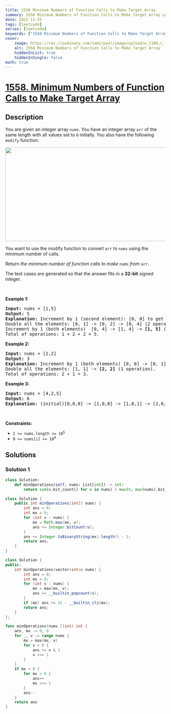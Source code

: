 ```yaml
---
title: 1558 Minimum Numbers of Function Calls to Make Target Array
summary: 1558 Minimum Numbers of Function Calls to Make Target Array LeetCode Solution Explained
date: 2022-11-25
tags: [leetcode]
series: [leetcode]
keywords: ["1558 Minimum Numbers of Function Calls to Make Target Array LeetCode Solution Explained in all languages", "1558 Minimum Numbers of Function Calls to Make Target Array", "LeetCode", "leetcode solution in Python3 C++ Java Go PHP Ruby Swift TypeScript Rust C# JavaScript C", "GeeksforGeeks", "InterviewBit", "Coding Ninjas", "HackerRank", "HackerEarth", "CodeChef", "TopCoder", "AlgoExpert", "freeCodeCamp", "Codeforces", "GitHub", "AtCoder", "Samir Paul"]
cover:
    image: https://res.cloudinary.com/samirpaul/image/upload/w_1100,c_fit,co_rgb:FFFFFF,l_text:Arial_75_bold:1558 Minimum Numbers of Function Calls to Make Target Array - Solution Explained/problem-solving.webp
    alt: 1558 Minimum Numbers of Function Calls to Make Target Array
    hiddenInList: true
    hiddenInSingle: false
math: true
---
```



# [1558. Minimum Numbers of Function Calls to Make Target Array](https://leetcode.com/problems/minimum-numbers-of-function-calls-to-make-target-array)


## Description

<p>You are given an integer array <code>nums</code>. You have an integer array <code>arr</code> of the same length with all values set to <code>0</code> initially. You also have the following <code>modify</code> function:</p>
<img alt="" src="https://spcdn.pages.dev/leetcode/problems/1558.Minimum%20Numbers%20of%20Function%20Calls%20to%20Make%20Target%20Array/images/sample_2_1887.png" style="width: 573px; height: 294px;" />
<p>You want to use the modify function to convert <code>arr</code> to <code>nums</code> using the minimum number of calls.</p>

<p>Return <em>the minimum number of function calls to make </em><code>nums</code><em> from </em><code>arr</code>.</p>

<p>The test cases are generated so that the answer fits in a <strong>32-bit</strong> signed integer.</p>

<p>&nbsp;</p>
<p><strong class="example">Example 1:</strong></p>

<pre>
<strong>Input:</strong> nums = [1,5]
<strong>Output:</strong> 5
<strong>Explanation:</strong> Increment by 1 (second element): [0, 0] to get [0, 1] (1 operation).
Double all the elements: [0, 1] -&gt; [0, 2] -&gt; [0, 4] (2 operations).
Increment by 1 (both elements)  [0, 4] -&gt; [1, 4] -&gt; <strong>[1, 5]</strong> (2 operations).
Total of operations: 1 + 2 + 2 = 5.
</pre>

<p><strong class="example">Example 2:</strong></p>

<pre>
<strong>Input:</strong> nums = [2,2]
<strong>Output:</strong> 3
<strong>Explanation:</strong> Increment by 1 (both elements) [0, 0] -&gt; [0, 1] -&gt; [1, 1] (2 operations).
Double all the elements: [1, 1] -&gt; <strong>[2, 2]</strong> (1 operation).
Total of operations: 2 + 1 = 3.
</pre>

<p><strong class="example">Example 3:</strong></p>

<pre>
<strong>Input:</strong> nums = [4,2,5]
<strong>Output:</strong> 6
<strong>Explanation:</strong> (initial)[0,0,0] -&gt; [1,0,0] -&gt; [1,0,1] -&gt; [2,0,2] -&gt; [2,1,2] -&gt; [4,2,4] -&gt; <strong>[4,2,5]</strong>(nums).
</pre>

<p>&nbsp;</p>
<p><strong>Constraints:</strong></p>

<ul>
	<li><code>1 &lt;= nums.length &lt;= 10<sup>5</sup></code></li>
	<li><code>0 &lt;= nums[i] &lt;= 10<sup>9</sup></code></li>
</ul>

## Solutions

### Solution 1

<!-- tabs:start -->

```python
class Solution:
    def minOperations(self, nums: List[int]) -> int:
        return sum(v.bit_count() for v in nums) + max(0, max(nums).bit_length() - 1)
```

```java
class Solution {
    public int minOperations(int[] nums) {
        int ans = 0;
        int mx = 0;
        for (int v : nums) {
            mx = Math.max(mx, v);
            ans += Integer.bitCount(v);
        }
        ans += Integer.toBinaryString(mx).length() - 1;
        return ans;
    }
}
```

```cpp
class Solution {
public:
    int minOperations(vector<int>& nums) {
        int ans = 0;
        int mx = 0;
        for (int v : nums) {
            mx = max(mx, v);
            ans += __builtin_popcount(v);
        }
        if (mx) ans += 31 - __builtin_clz(mx);
        return ans;
    }
};
```

```go
func minOperations(nums []int) int {
	ans, mx := 0, 0
	for _, v := range nums {
		mx = max(mx, v)
		for v > 0 {
			ans += v & 1
			v >>= 1
		}
	}
	if mx > 0 {
		for mx > 0 {
			ans++
			mx >>= 1
		}
		ans--
	}
	return ans
}
```

<!-- tabs:end -->

<!-- end -->
